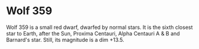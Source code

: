 # Wolf 359

Wolf 359 is a small red dwarf, dwarfed by normal stars. It is the sixth closest
star to Earth, after the Sun, Proxima Centauri, Alpha Centauri A & B and
Barnard's star. Still, its magnitude is a dim +13.5.
